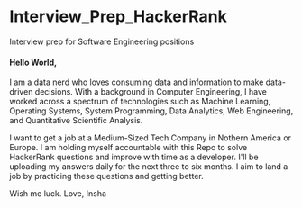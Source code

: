 # Interview_Prep_HackerRank
Interview prep for Software Engineering positions 


#### Hello World, 
I am a data nerd who loves consuming data and information to make data-driven decisions. With a background in Computer Engineering, I have worked across a spectrum of technologies such as Machine Learning, Operating Systems, System Programming, Data Analytics, Web Engineering, and Quantitative Scientific Analysis. 

I want to get a job at a Medium-Sized Tech Company in Nothern America or Europe. I am holding myself accountable with this Repo to solve HackerRank questions and improve with time as a developer. I'll be uploading my answers daily for the next three to six months. I aim to land a job by practicing these questions and getting better. 

Wish me luck. 
Love, 
Insha
